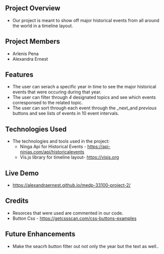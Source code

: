 ## **Project Overview**

- Our project is meant to show off major historical events from all around the world in a timeline layout.

## **Project Members**

- Arlenis Pena
- Alexandra Ernest

## **Features**

- The user can serach a specific year in time to see the major historical events that were occuring during that year.
- The user can filter through _4_ designated topics and see which events corresponsed to the related topic.
- The user can sort through each event through the _next_and _previous_ buttons and see lists of events in 10 event intervals. 

## **Technologies Used**

- The technologies and tools used in the project:
    - Ninga Api for Historical Events - https://api-ninjas.com/api/historicalevents 
    - Vis.js library for timeline layout- https://visjs.org
 
## **Live Demo**

- https://alexandraernest.github.io/medp-33100-project-2/

## **Credits**

- Resorces that were used are commented in our code.
- Button Css - https://getcssscan.com/css-buttons-examples

## **Future Enhancements**

- Make the seacrh button filter out not only the year but the text as well..
